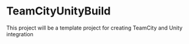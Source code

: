 # TeamCityUnityBuild
This project will be a template project for creating TeamCity and Unity integration
